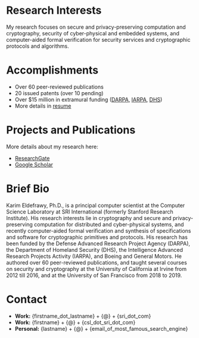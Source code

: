 # Research Interests
My research focuses on secure and privacy-preserving computation and cryptography, security of cyber-physical and embedded systems, and computer-aided formal verification for security services and cryptographic protocols and algorithms.  


# Accomplishments
* Over 60 peer-reviewed publications
* 20 issued patents (over 10 pending)
* Over $15 million in extramural funding ([DARPA](https://www.darpa.mil/), [IARPA](https://www.iarpa.gov/), [DHS](https://www.dhs.gov/science-and-technology))
* More details in [resume](https://keldefrawy.github.io/resume.pdf)


# Projects and Publications
More details about my research here:
* [ResearchGate](http://bit.ly/37tOPHZ)  
* [Google Scholar](http://bit.ly/2KIZaWF)


# Brief Bio
Karim Eldefrawy, Ph.D., is a principal computer scientist at the Computer Science Laboratory at SRI International (formerly Stanford Research Institute). His research interests lie in cryptography and secure and privacy-preserving computation for distributed and cyber-physical systems, and recently computer-aided formal verification and synthesis of specifications and software for cryptographic primitives and protocols. His research has been funded by the Defense Advanced Research Project Agency (DARPA), the Department of Homeland Security (DHS), the Intelligence Advanced Research Projects Activity (IARPA), and Boeing and General Motors. He authored over 60 peer-reviewed publications, and taught several courses on security and cryptography at the University of California at Irvine from 2012 till 2016, and at the University of San Francisco from 2018 to 2019.


# Contact
* **Work:** {firstname_dot_lastname} + {@} + {sri_dot_com}
* **Work:** {firstname} + {@} + {csl_dot_sri_dot_com}
* **Personal:** {lastname} + {@} + {email_of_most_famous_search_engine}





